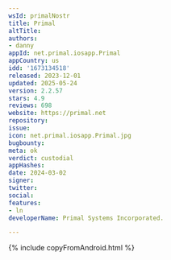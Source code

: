 ```yaml
---
wsId: primalNostr
title: Primal
altTitle: 
authors:
- danny
appId: net.primal.iosapp.Primal
appCountry: us
idd: '1673134518'
released: 2023-12-01
updated: 2025-05-24
version: 2.2.57
stars: 4.9
reviews: 698
website: https://primal.net
repository: 
issue: 
icon: net.primal.iosapp.Primal.jpg
bugbounty: 
meta: ok
verdict: custodial
appHashes: 
date: 2024-03-02
signer: 
twitter: 
social: 
features:
- ln
developerName: Primal Systems Incorporated.

---
```


{% include copyFromAndroid.html %}

